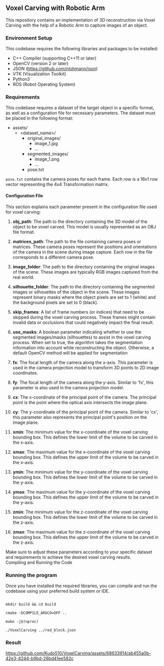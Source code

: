 ## Voxel Carving with Robotic Arm

This repository contains an implementation of 3D reconstruction via Voxel Carving with the help of a Robotic Arm to capture images of an object.

### Environment Setup

This codebase requires the following libraries and packages to be installed:

- C++ Compiler (supporting C++11 or later)
- OpenCV (version 2 or later)
- JSON (<https://github.com/nlohmann/json>)
- VTK (Visualization Toolkit)
- Python3
- ROS (Robot Operating System)
  
### Requirements

This codebase requires a dataset of the target object in a specific format, as well as a configuration file for necessary parameters. The dataset must be placed in the following format:

- assets/
  - <dataset_name>/
    - original_images/
      - image_1.jpg
      - ...
    - segmented_images/
      - image_1.png
      - ...
    - pose.txt

`pose.txt` contains the camera poses for each frame. Each row is a 16x1 row vector representing the 4x4 Transformation matrix.

#### Configuration File

This section explains each parameter present in the configuration file used for voxel carving:

1. **obj_path**: The path to the directory containing the 3D model of the object to be voxel carved. This model is usually represented as an OBJ file format.

2. **matrices_path**: The path to the file containing camera poses or matrices. These camera poses represent the positions and orientations of the camera in the scene during image capture. Each row in the file corresponds to a different camera pose.

3. **image_folder**: The path to the directory containing the original images of the scene. These images are typically RGB images captured from the real world.

4. **silhouette_folder**: The path to the directory containing the segmented images or silhouettes of the object in the scene. These images represent binary masks where the object pixels are set to 1 (white) and the background pixels are set to 0 (black).

5. **skip_frames**: A list of frame numbers (or indices) that need to be skipped during the voxel carving process. These frames might contain invalid data or occlusions that could negatively impact the final result.

6. **use_masks**: A boolean parameter indicating whether to use the segmented images/masks (silhouettes) to assist in the voxel carving process. When set to true, the algorithm takes the segmentation information into account while reconstructing the object. Otherwise, a default OpenCV method will be applied for segmentation

7. **fx**: The focal length of the camera along the x-axis. This parameter is used in the camera projection model to transform 3D points to 2D image coordinates.

8. **fy**: The focal length of the camera along the y-axis. Similar to 'fx', this parameter is also used in the camera projection model.

9. **cx**: The x-coordinate of the principal point of the camera. The principal point is the point where the optical axis intersects the image plane.

10. **cy**: The y-coordinate of the principal point of the camera. Similar to 'cx', this parameter also represents the principal point's position on the image plane.

11. **xmin**: The minimum value for the x-coordinate of the voxel carving bounding box. This defines the lower limit of the volume to be carved in the x-axis.

12. **xmax**: The maximum value for the x-coordinate of the voxel carving bounding box. This defines the upper limit of the volume to be carved in the x-axis.

13. **ymin**: The minimum value for the y-coordinate of the voxel carving bounding box. This defines the lower limit of the volume to be carved in the y-axis.

14. **ymax**: The maximum value for the y-coordinate of the voxel carving bounding box. This defines the upper limit of the volume to be carved in the y-axis.

15. **zmin**: The minimum value for the z-coordinate of the voxel carving bounding box. This defines the lower limit of the volume to be carved in the z-axis.

16. **zmax**: The maximum value for the z-coordinate of the voxel carving bounding box. This defines the upper limit of the volume to be carved in the z-axis.

Make sure to adjust these parameters according to your specific dataset and requirements to achieve the desired voxel carving results.  
Compiling and Running the Code

### Running the program

Once you have installed the required libraries, you can compile and run the codebase using your preferred build system or IDE.

```

mkdir build && cd build

cmake -DCOMPILE_ARUCO=OFF ..

make -j$(nproc)

./VoxelCarving ../red_block.json

```

### Result


https://github.com/Kudo510/VoxelCarving/assets/68633914/ab455a0b-42e3-4244-b9bd-26bd41ee582c




